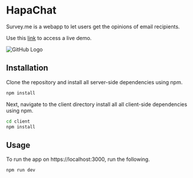 # HapaChat

Survey.me is a webapp to let users get the opinions of email recipients.

Use this [link](http://mailstk.herokuapp.com/) to access a live demo.

![GitHub Logo](https://i.ibb.co/xjPrVg8/1menu.png)


## Installation

Clone the repository and install all server-side dependencies using npm.

```bash
npm install
```

Next, navigate to the client directory install all all client-side dependencies using npm.

```bash
cd client
npm install
```

## Usage

To run the app on https://localhost:3000, run the following.

```bash
npm run dev
```

